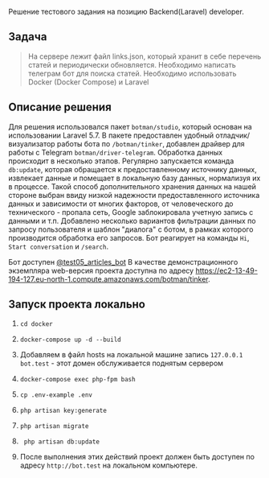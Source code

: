 Решение тестового задания на позицию Backend(Laravel) developer.

## Задача
> На сервере лежит файл links.json, который хранит в себе перечень статей и периодически обновляется. Необходимо написать телеграм бот для поиска статей. Необходимо использовать Docker (Docker Compose) и Laravel

## Описание решения
Для решения использовался пакет `botman/studio`, который основан на использовании Laravel 5.7. В пакете предоставлен удобный отладчик/визуализатор работы бота по `/botman/tinker`, добавлен драйвер для работы с Telegram `botman/driver-telegram`. 
Обработка данных происходит в несколько этапов. Регулярно запускается команда `db:update`, которая обращается к предоставленному источнику данных, извлекает данные и помещает в локальную базу данных, нормализуя их в процессе. Такой способ дополнительного хранения данных на нашей стороне выбран ввиду низкой надежности предоставленного источника данных и зависимости от многих факторов, от человеческого до технического - пропала сеть, Google заблокировала учетную запись с данными и т.п. Добавлено несколько вариантов фильтрации данных по запросу пользователя и шаблон "диалога" с ботом, в рамках которого производится обработка его запросов. Бот реагирует на команды `Hi`, `Start conversation` и `/search`.

Бот доступен [@test05_articles_bot](http://t.me/test05_articles_bot) В качестве демонстрационного экземпляра web-версия проекта доступна по адресу https://ec2-13-49-194-127.eu-north-1.compute.amazonaws.com/botman/tinker.

## Запуск проекта локально
1. `cd docker`

2. `docker-compose up -d --build`

3. Добавляем в файл hosts на локальной машине запись `127.0.0.1 bot.test` - этот домен 
   обслуживается поднятым сервером

3. `docker-compose exec php-fpm bash`

4. `cp .env-example .env`

5. `php artisan key:generate`

6. `php artisan migrate`

7. ` php artisan db:update`

8. После выполнения этих действий проект должен быть доступен по адресу `http://bot.test` на 
   локальном компьютере.

